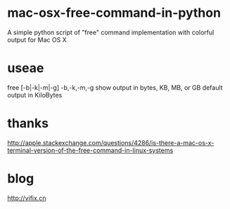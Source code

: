 mac-osx-free-command-in-python
==============================

A simple python script of "free" command implementation with colorful output for Mac OS X

useae
==============================

free [-b|-k|-m|-g]
  -b,-k,-m,-g show output in bytes, KB, MB, or GB
  default output in KiloBytes

thanks
==============================

http://apple.stackexchange.com/questions/4286/is-there-a-mac-os-x-terminal-version-of-the-free-command-in-linux-systems

blog
==============================

http://vifix.cn